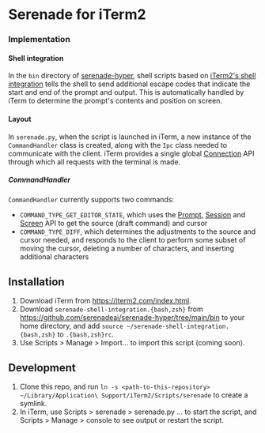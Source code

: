 # Serenade for iTerm2

### Implementation

#### Shell integration

In the `bin` directory of [serenade-hyper](https://github.com/serenadeai/serenade-hyper/tree/main/bin), shell scripts based on [iTerm2's shell integration](https://iterm2.com/documentation-shell-integration.html) tells the shell to send additional escape codes that indicate the start and end of the prompt and output. This is automatically handled by iTerm to determine the prompt's contents and position on screen.

#### Layout

In `serenade.py`, when the script is launched in iTerm, a new instance of the `CommandHandler` class is created, along with the `Ipc` class needed to communicate with the client. iTerm provides a single global [Connection](https://iterm2.com/python-api/connection.html) API through which all requests with the terminal is made.

##### CommandHandler

`CommandHandler` currently supports two commands:
- `COMMAND_TYPE_GET_EDITOR_STATE`, which uses the [Prompt](https://iterm2.com/python-api/prompt.html), [Session](https://iterm2.com/python-api/session.html) and [Screen](https://iterm2.com/python-api/screen.html) API to get the source (draft command) and cursor
- `COMMAND_TYPE_DIFF`, which determines the adjustments to the source and cursor needed, and responds to the client to perform some subset of moving the cursor, deleting a number of characters, and inserting additional characters

## Installation

1. Download iTerm from https://iterm2.com/index.html.
1. Download `serenade-shell-integration.{bash,zsh}` from https://github.com/serenadeai/serenade-hyper/tree/main/bin to your home directory, and add `source ~/serenade-shell-integration.{bash,zsh}` to `.{bash,zsh}rc`.
1. Use Scripts > Manage > Import... to import this script (coming soon).

## Development

1. Clone this repo, and run `ln -s <path-to-this-repository> ~/Library/Application\ Support/iTerm2/Scripts/serenade` to create a symlink.
1. In iTerm, use Scripts > serenade > serenade.py ... to start the script, and Scripts > Manage > console to see output or restart the script.
